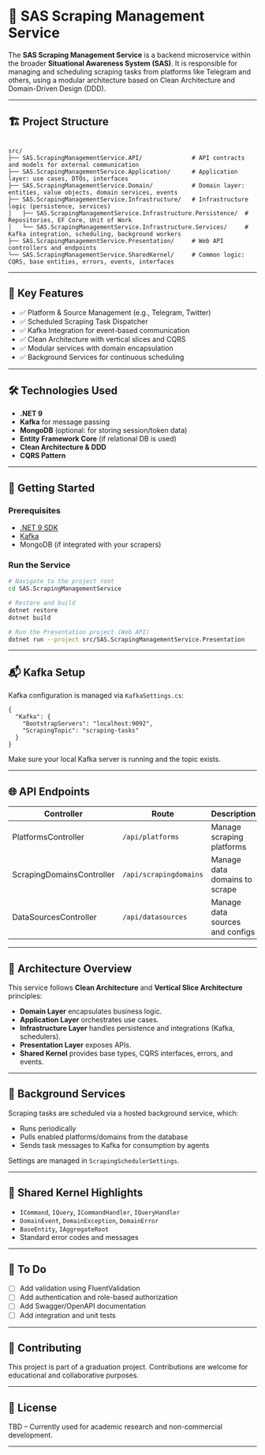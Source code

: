 
# 📡 SAS Scraping Management Service

The **SAS Scraping Management Service** is a backend microservice within the broader **Situational Awareness System (SAS)**. It is responsible for managing and scheduling scraping tasks from platforms like Telegram and others, using a modular architecture based on Clean Architecture and Domain-Driven Design (DDD).

---

## 🏗️ Project Structure

```

src/
├── SAS.ScrapingManagementService.API/              # API contracts and models for external communication
├── SAS.ScrapingManagementService.Application/      # Application layer: use cases, DTOs, interfaces
├── SAS.ScrapingManagementService.Domain/           # Domain layer: entities, value objects, domain services, events
├── SAS.ScrapingManagementService.Infrastructure/   # Infrastructure logic (persistence, services)
│   ├── SAS.ScrapingManagementService.Infrastructure.Persistence/  # Repositories, EF Core, Unit of Work
│   └── SAS.ScrapingManagementService.Infrastructure.Services/     # Kafka integration, scheduling, background workers
├── SAS.ScrapingManagementService.Presentation/     # Web API controllers and endpoints
└── SAS.ScrapingManagementService.SharedKernel/     # Common logic: CQRS, base entities, errors, events, interfaces

````

---

## 🧩 Key Features

- ✅ Platform & Source Management (e.g., Telegram, Twitter)
- ✅ Scheduled Scraping Task Dispatcher
- ✅ Kafka Integration for event-based communication
- ✅ Clean Architecture with vertical slices and CQRS
- ✅ Modular services with domain encapsulation
- ✅ Background Services for continuous scheduling

---

## 🛠️ Technologies Used

- **.NET 9**
- **Kafka** for message passing
- **MongoDB** (optional: for storing session/token data)
- **Entity Framework Core** (if relational DB is used)
- **Clean Architecture & DDD**
- **CQRS Pattern**

---

## 🚀 Getting Started

### Prerequisites

- [.NET 9 SDK](https://dotnet.microsoft.com/en-us/download/dotnet/9.0)
- [Kafka](https://kafka.apache.org/)
- MongoDB (if integrated with your scrapers)

### Run the Service

```bash
# Navigate to the project root
cd SAS.ScrapingManagementService

# Restore and build
dotnet restore
dotnet build

# Run the Presentation project (Web API)
dotnet run --project src/SAS.ScrapingManagementService.Presentation
````

---

## 📬 Kafka Setup

Kafka configuration is managed via `KafkaSettings.cs`:

```jsonc
{
  "Kafka": {
    "BootstrapServers": "localhost:9092",
    "ScrapingTopic": "scraping-tasks"
  }
}
```

Make sure your local Kafka server is running and the topic exists.

---

## 🌐 API Endpoints

| Controller                | Route                  | Description                     |
| ------------------------- | ---------------------- | ------------------------------- |
| PlatformsController       | `/api/platforms`       | Manage scraping platforms       |
| ScrapingDomainsController | `/api/scrapingdomains` | Manage data domains to scrape   |
| DataSourcesController     | `/api/datasources`     | Manage data sources and configs |

---

## 🧠 Architecture Overview

This service follows **Clean Architecture** and **Vertical Slice Architecture** principles:

* **Domain Layer** encapsulates business logic.
* **Application Layer** orchestrates use cases.
* **Infrastructure Layer** handles persistence and integrations (Kafka, schedulers).
* **Presentation Layer** exposes APIs.
* **Shared Kernel** provides base types, CQRS interfaces, errors, and events.

---

## 🔄 Background Services

Scraping tasks are scheduled via a hosted background service, which:

* Runs periodically
* Pulls enabled platforms/domains from the database
* Sends task messages to Kafka for consumption by agents

Settings are managed in `ScrapingSchedulerSettings`.

---

## 📂 Shared Kernel Highlights

* `ICommand`, `IQuery`, `ICommandHandler`, `IQueryHandler`
* `DomainEvent`, `DomainException`, `DomainError`
* `BaseEntity`, `IAggregateRoot`
* Standard error codes and messages

---

## 📌 To Do

* [ ] Add validation using FluentValidation
* [ ] Add authentication and role-based authorization
* [ ] Add Swagger/OpenAPI documentation
* [ ] Add integration and unit tests

---

## 🤝 Contributing

This project is part of a graduation project. Contributions are welcome for educational and collaborative purposes.

---

## 📄 License

TBD – Currently used for academic research and non-commercial development.

---

